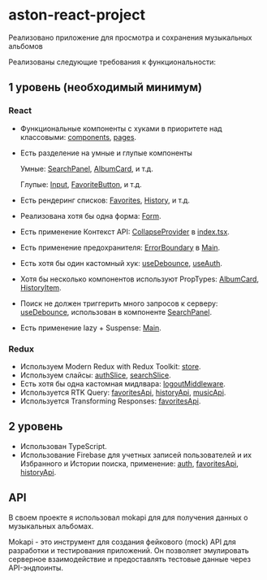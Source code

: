 # aston-react-project

Реализовано приложение для просмотра и сохранения музыкальных альбомов

Реализованы следующие требования к функциональности:

## 1 уровень (необходимый минимум)

### React

- Функциональные компоненты c хуками в приоритете над классовыми: [components](https://github.com/milk100500/aston-react-project/tree/main/src/components), [pages](https://github.com/milk100500/aston-react-project/tree/main/src/pages).
- Есть разделение на умные и глупые компоненты

  Умные: [SearchPanel](https://github.com/milk100500/aston-react-project/blob/main/src/components/searchPanel/searchPanel.tsx), [AlbumCard](https://github.com/milk100500/aston-react-project/blob/main/src/components/albumCard/albumCard.tsx), и т.д.

  Глупые: [Input](https://github.com/milk100500/aston-react-project/blob/main/src/components/input/input.tsx), [FavoriteButton](https://github.com/milk100500/aston-react-project/blob/main/src/components/favoriteButton/favoriteButton.tsx), и т.д.

- Есть рендеринг списков: [Favorites](https://github.com/milk100500/aston-react-project/blob/main/src/pages/favorites/favorites.tsx), [History](https://github.com/milk100500/aston-react-project/blob/main/src/pages/history/history.tsx), и т.д.
- Реализована хотя бы одна форма: [Form](https://github.com/milk100500/aston-react-project/blob/main/src/components/form/form.tsx).
- Есть применение Контекст API: [CollapseProvider](https://github.com/milk100500/aston-react-project/blob/main/src/context/collapseProvider.tsx) в [index.tsx](https://github.com/milk100500/aston-react-project/blob/main/src/index.tsx).
- Есть применение предохранителя: [ErrorBoundary](https://github.com/milk100500/aston-react-project/blob/main/src/components/errorBoundary/errorBoundary.tsx) в [Main](https://github.com/milk100500/aston-react-project/blob/main/src/pages/main/main.tsx).
- Есть хотя бы один кастомный хук: [useDebounce](https://github.com/milk100500/aston-react-project/blob/main/src/hooks/useDebounce.ts), [useAuth](https://github.com/milk100500/aston-react-project/blob/main/src/hooks/useAuth.ts).
- Хотя бы несколько компонентов используют PropTypes: [AlbumCard](https://github.com/milk100500/aston-react-project/blob/main/src/components/albumCard/albumCard.tsx), [HistoryItem](https://github.com/milk100500/aston-react-project/blob/main/src/components/historyItem/historyItem.tsx).
- Поиск не должен триггерить много запросов к серверу: [useDebounce](https://github.com/milk100500/aston-react-project/blob/main/src/hooks/useDebounce.ts), использован в компоненте [SearchPanel](https://github.com/milk100500/aston-react-project/blob/main/src/components/searchPanel/searchPanel.tsx).
- Есть применение lazy + Suspense: [Main](https://github.com/milk100500/aston-react-project/blob/main/src/pages/main/main.tsx).

### Redux

- Используем Modern Redux with Redux Toolkit: [store](https://github.com/milk100500/aston-react-project/blob/main/src/store/index.ts).
- Используем слайсы: [authSlice](https://github.com/milk100500/aston-react-project/blob/main/src/store/auth/authSlice.ts), [searchSlice](https://github.com/milk100500/aston-react-project/blob/main/src/store/search/searchSlice.ts).
- Есть хотя бы одна кастомная мидлвара: [logoutMiddleware](https://github.com/milk100500/aston-react-project/blob/main/src/store/middleware/logoutMiddleware.ts).
- Используется RTK Query: [favoritesApi](https://github.com/milk100500/aston-react-project/blob/main/src/api/favoritesApi.ts), [historyApi](https://github.com/milk100500/aston-react-project/blob/main/src/api/historyApi.ts), [musicApi](https://github.com/milk100500/aston-react-project/blob/main/src/api/musicApi.ts).
- Используется Transforming Responses: [favoritesApi](https://github.com/milk100500/aston-react-project/blob/main/src/api/favoritesApi.ts).

## 2 уровень

- Использован TypeScript.
- Использование Firebase для учетных записей пользователей и их Избранного и Истории поиска, применение: [auth](https://github.com/milk100500/aston-react-project/blob/main/src/store/actions/checkAuth.ts), [favoritesApi](https://github.com/milk100500/aston-react-project/blob/main/src/api/favoritesApi.ts), [historyApi](https://github.com/milk100500/aston-react-project/blob/main/src/api/historyApi.ts).

## API

В своем проекте я использовал mokapi для для получения данных о музыкальных альбомах.

Mokapi - это инструмент для создания фейкового (mock) API для разработки и тестирования приложений. Он позволяет эмулировать серверное взаимодействие и предоставлять тестовые данные через API-эндпоинты.
